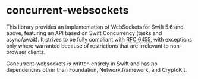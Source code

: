 # concurrent-websockets

This library provides an implementation of WebSockets for Swift 5.6 and above, featuring an API based on
Swift Concurrency (tasks and async/await). It strives to be fully compliant with
[RFC 6455](https://datatracker.ietf.org/doc/html/rfc6455), with exceptions only where warranted because of
restrictions that are irrelevant to non-browser clients.

Concurrent-websockets is written entirely in Swift and has no dependencies other than Foundation, Network.framework,
and CryptoKit.

